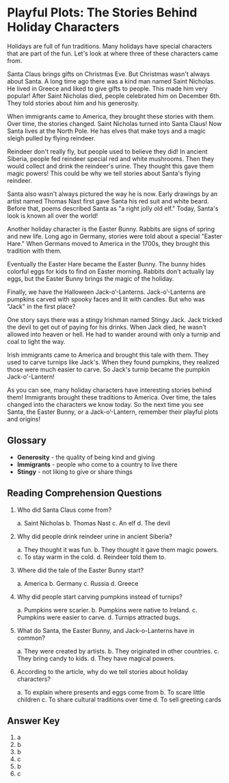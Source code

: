 # Playful Plots: The Stories Behind Holiday Characters

Holidays are full of fun traditions. Many holidays have special characters that are part of the fun. Let's look at where three of these characters came from.

Santa Claus brings gifts on Christmas Eve. But Christmas wasn't always about Santa. A long time ago there was a kind man named Saint Nicholas. He lived in Greece and liked to give gifts to people. This made him very popular! After Saint Nicholas died, people celebrated him on December 6th. They told stories about him and his generosity.

When immigrants came to America, they brought these stories with them. Over time, the stories changed. Saint Nicholas turned into Santa Claus! Now Santa lives at the North Pole. He has elves that make toys and a magic sleigh pulled by flying reindeer.

Reindeer don't really fly, but people used to believe they did! In ancient Siberia, people fed reindeer special red and white mushrooms. Then they would collect and drink the reindeer's urine. They thought this gave them magic powers! This could be why we tell stories about Santa's flying reindeer.

Santa also wasn't always pictured the way he is now. Early drawings by an artist named Thomas Nast first gave Santa his red suit and white beard. Before that, poems described Santa as "a right jolly old elf." Today, Santa's look is known all over the world!

Another holiday character is the Easter Bunny. Rabbits are signs of spring and new life. Long ago in Germany, stories were told about a special "Easter Hare." When Germans moved to America in the 1700s, they brought this tradition with them.

Eventually the Easter Hare became the Easter Bunny. The bunny hides colorful eggs for kids to find on Easter morning. Rabbits don't actually lay eggs, but the Easter Bunny brings the magic of the holiday.

Finally, we have the Halloween Jack-o’-Lanterns. Jack-o’-Lanterns are pumpkins carved with spooky faces and lit with candles. But who was "Jack" in the first place?

One story says there was a stingy Irishman named Stingy Jack. Jack tricked the devil to get out of paying for his drinks. When Jack died, he wasn't allowed into heaven or hell. He had to wander around with only a turnip and coal to light the way.

Irish immigrants came to America and brought this tale with them. They used to carve turnips like Jack's. When they found pumpkins, they realized those were much easier to carve. So Jack's turnip became the pumpkin Jack-o'-Lantern!

As you can see, many holiday characters have interesting stories behind them! Immigrants brought these traditions to America. Over time, the tales changed into the characters we know today. So the next time you see Santa, the Easter Bunny, or a Jack-o’-Lantern, remember their playful plots and origins!

## Glossary

- **Generosity** - the quality of being kind and giving
- **Immigrants** - people who come to a country to live there
- **Stingy** - not liking to give or share things

## Reading Comprehension Questions

1. Who did Santa Claus come from?

   a. Saint Nicholas
   b. Thomas Nast
   c. An elf
   d. The devil

2. Why did people drink reindeer urine in ancient Siberia?

   a. They thought it was fun.
   b. They thought it gave them magic powers.
   c. To stay warm in the cold.
   d. Reindeer told them to.

3. Where did the tale of the Easter Bunny start?

   a. America
   b. Germany
   c. Russia
   d. Greece

4. Why did people start carving pumpkins instead of turnips?

   a. Pumpkins were scarier.
   b. Pumpkins were native to Ireland.
   c. Pumpkins were easier to carve.
   d. Turnips attracted bugs.

5. What do Santa, the Easter Bunny, and Jack-o-Lanterns have in common?

   a. They were created by artists.
   b. They originated in other countries.
   c. They bring candy to kids.
   d. They have magical powers.

6. According to the article, why do we tell stories about holiday characters?

   a. To explain where presents and eggs come from
   b. To scare little children
   c. To share cultural traditions over time
   d. To sell greeting cards

## Answer Key

1. a
2. b
3. b  
4. c
5. b
6. c
